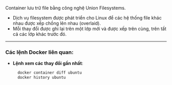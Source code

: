 Container lưu trữ file bằng công nghệ Union Filesystems.

- Dịch vụ filesystem được phát triển cho Linux để các hệ thống file khác nhau được xếp chồng lên nhau (overlaid).
- Mỗi thay đổi được ghi lại trên một lớp mới và được xếp trên cùng, trên tất cả các lớp khác trước đó.

---

### Các lệnh Docker liên quan:

- **Lệnh xem các thay đổi gần nhất**:
  ```bash
    docker container diff ubuntu
    docker history ubuntu
